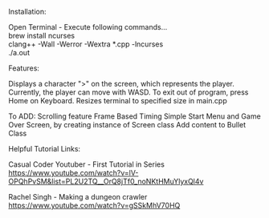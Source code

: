 Installation:

Open Terminal - Execute following commands...
  </br>brew install ncurses
  </br>clang++ -Wall -Werror -Wextra *.cpp -lncurses
  </br>./a.out
  
Features:

Displays a character ">" on the screen, which represents the player.
Currently, the player can move with WASD.  To exit out of program, press Home on Keyboard.
Resizes terminal to specified size in main.cpp

To ADD:
Scrolling feature
Frame Based Timing
Simple Start Menu and Game Over Screen, by creating instance of Screen class
Add content to Bullet Class

Helpful Tutorial Links:

Casual Coder Youtuber - First Tutorial in Series
https://www.youtube.com/watch?v=lV-OPQhPvSM&list=PL2U2TQ__OrQ8jTf0_noNKtHMuYlyxQl4v

Rachel Singh - Making a dungeon crawler
https://www.youtube.com/watch?v=gSSkMhV70HQ


